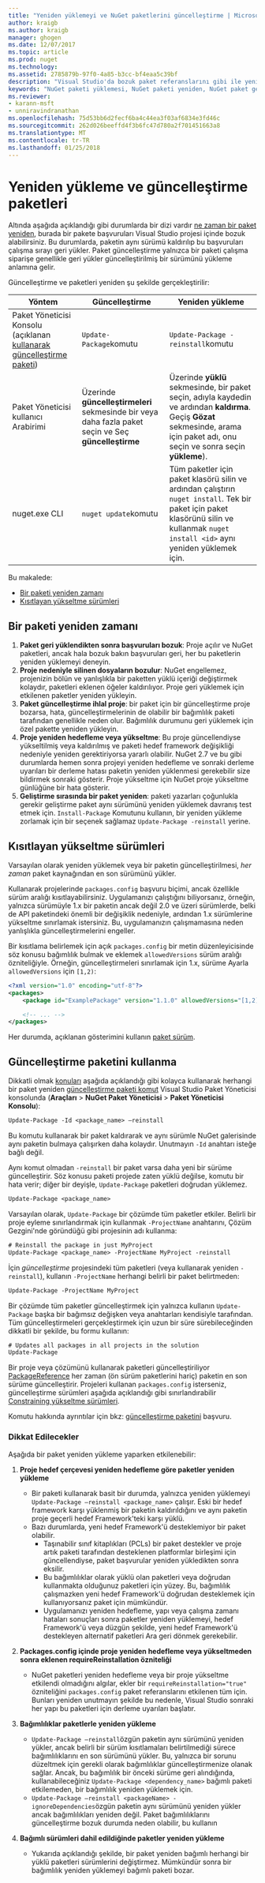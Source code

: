 ```yaml
---
title: "Yeniden yüklemeyi ve NuGet paketlerini güncelleştirme | Microsoft Docs"
author: kraigb
ms.author: kraigb
manager: ghogen
ms.date: 12/07/2017
ms.topic: article
ms.prod: nuget
ms.technology: 
ms.assetid: 2785879b-97f0-4a85-b3cc-bf4eaa5c39bf
description: "Visual Studio'da bozuk paket referanslarını gibi ile yeniden yükleyin ve paketleri, güncelleştirmek için gerekli olduğu zaman ayrıntılar."
keywords: "NuGet paketi yüklemesi, NuGet paketi yeniden, NuGet paket geri yüklemesi, bozuk başvurularda düzelttikten paketleri, geri yükleme paketi, güncelleştirme"
ms.reviewer:
- karann-msft
- unniravindranathan
ms.openlocfilehash: 75d53bb6d2fecf6ba4c44ea3f03af6834e3fd46c
ms.sourcegitcommit: 262d026beeffd4f3b6fc47d780a2f701451663a8
ms.translationtype: MT
ms.contentlocale: tr-TR
ms.lasthandoff: 01/25/2018
---
```

# <a name="how-to-reinstall-and-update-packages"></a>Yeniden yükleme ve güncelleştirme paketleri

Altında aşağıda açıklandığı gibi durumlarda bir dizi vardır [ne zaman bir paket yeniden](#when-to-reinstall-a-package), burada bir pakete başvuruları Visual Studio projesi içinde bozuk alabilirsiniz. Bu durumlarda, paketin aynı sürümü kaldırılıp bu başvuruları çalışma sırayı geri yükler. Paket güncelleştirme yalnızca bir paketi çalışma siparişe genellikle geri yükler güncelleştirilmiş bir sürümünü yükleme anlamına gelir.

Güncelleştirme ve paketleri yeniden şu şekilde gerçekleştirilir:

| Yöntem | Güncelleştirme | Yeniden yükleme |
| --- | --- | --- |
| Paket Yöneticisi Konsolu (açıklanan [kullanarak güncelleştirme paketi](#using-update-package)) | `Update-Package`komutu | `Update-Package -reinstall`komutu |
| Paket Yöneticisi kullanıcı Arabirimi | Üzerinde **güncelleştirmeleri** sekmesinde bir veya daha fazla paket seçin ve Seç **güncelleştirme** | Üzerinde **yüklü** sekmesinde, bir paket seçin, adıyla kaydedin ve ardından **kaldırma**. Geçiş **Gözat** sekmesinde, arama için paket adı, onu seçin ve sonra seçin **yükleme**). |
| nuget.exe CLI | `nuget update`komutu | Tüm paketler için paket klasörü silin ve ardından çalıştırın `nuget install`. Tek bir paket için paket klasörünü silin ve kullanmak `nuget install <id>` aynı yeniden yüklemek için. |

Bu makalede:

- [Bir paketi yeniden zamanı](#when-to-reinstall-a-package)
- [Kısıtlayan yükseltme sürümleri](#constraining-upgrade-versions)

## <a name="when-to-reinstall-a-package"></a>Bir paketi yeniden zamanı

1. **Paket geri yüklendikten sonra başvuruları bozuk**: Proje açılır ve NuGet paketleri, ancak hala bozuk bakın başvuruları geri, her bu paketlerin yeniden yüklemeyi deneyin.
1. **Proje nedeniyle silinen dosyaların bozulur**: NuGet engellemez, projenizin bölün ve yanlışlıkla bir paketten yüklü içeriği değiştirmek kolaydır, paketleri eklenen öğeler kaldırılıyor. Proje geri yüklemek için etkilenen paketler yeniden yükleyin.
1. **Paket güncelleştirme ihlal proje**: bir paket için bir güncelleştirme proje bozarsa, hata, güncelleştirmelerinin de olabilir bir bağımlılık paketi tarafından genellikle neden olur. Bağımlılık durumunu geri yüklemek için özel pakette yeniden yükleyin.
1. **Proje yeniden hedefleme veya yükseltme**: Bu proje güncellendiyse yükseltilmiş veya kaldırılmış ve paketi hedef framework değişikliği nedeniyle yeniden gerektiriyorsa yararlı olabilir. NuGet 2.7 ve bu gibi durumlarda hemen sonra projeyi yeniden hedefleme ve sonraki derleme uyarıları bir derleme hatası paketin yeniden yüklenmesi gerekebilir size bildirmek sonraki gösterir. Proje yükseltme için NuGet proje yükseltme günlüğüne bir hata gösterir.
1. **Geliştirme sırasında bir paket yeniden**: paketi yazarları çoğunlukla gerekir geliştirme paket aynı sürümünü yeniden yüklemek davranış test etmek için. `Install-Package` Komutunu kullanın, bir yeniden yükleme zorlamak için bir seçenek sağlamaz `Update-Package -reinstall` yerine.

## <a name="constraining-upgrade-versions"></a>Kısıtlayan yükseltme sürümleri

Varsayılan olarak yeniden yüklemek veya bir paketin güncelleştirilmesi, *her zaman* paket kaynağından en son sürümünü yükler.

Kullanarak projelerinde `packages.config` başvuru biçimi, ancak özellikle sürüm aralığı kısıtlayabilirsiniz. Uygulamanızı çalıştığını biliyorsanız, örneğin, yalnızca sürümüyle 1.x bir paketin ancak değil 2.0 ve üzeri sürümlerde, belki de API paketindeki önemli bir değişiklik nedeniyle, ardından 1.x sürümlerine yükseltme sınırlamak istersiniz. Bu, uygulamanızın çalışmamasına neden yanlışlıkla güncelleştirmelerini engeller.

Bir kısıtlama belirlemek için açık `packages.config` bir metin düzenleyicisinde söz konusu bağımlılık bulmak ve eklemek `allowedVersions` sürüm aralığı özniteliğiyle. Örneğin, güncelleştirmeleri sınırlamak için 1.x, sürüme Ayarla `allowedVersions` için `[1,2)`:

```xml
<?xml version="1.0" encoding="utf-8"?>
<packages>
    <package id="ExamplePackage" version="1.1.0" allowedVersions="[1,2)" />

    <!-- ... -->
</packages>
```

Her durumda, açıklanan gösterimini kullanın [paket sürüm](../reference/package-versioning.md#version-ranges-and-wildcards).

## <a name="using-update-package"></a>Güncelleştirme paketini kullanma

Dikkatli olmak [konuları](#considerations) aşağıda açıklandığı gibi kolayca kullanarak herhangi bir paket yeniden [güncelleştirme paketi komut](../Tools/ps-ref-update-package.md) Visual Studio Paket Yöneticisi konsolunda (**Araçları**  >  **NuGet Paket Yöneticisi** > **Paket Yöneticisi Konsolu**):

```ps
Update-Package -Id <package_name> –reinstall
```

Bu komutu kullanarak bir paket kaldırarak ve aynı sürümle NuGet galerisinde aynı paketin bulmaya çalışırken daha kolaydır. Unutmayın `-Id` anahtarı isteğe bağlı değil.

Aynı komut olmadan `-reinstall` bir paket varsa daha yeni bir sürüme güncelleştirir. Söz konusu paketi projede zaten yüklü değilse, komutu bir hata verir; diğer bir deyişle, `Update-Package` paketleri doğrudan yüklemez.

```ps
Update-Package <package_name>
```

Varsayılan olarak, `Update-Package` bir çözümde tüm paketler etkiler. Belirli bir proje eyleme sınırlandırmak için kullanmak `-ProjectName` anahtarını, Çözüm Gezgini'nde göründüğü gibi projesinin adı kullanma:

```ps
# Reinstall the package in just MyProject
Update-Package <package_name> -ProjectName MyProject -reinstall
```

İçin *güncelleştirme* projesindeki tüm paketleri (veya kullanarak yeniden `-reinstall`), kullanın `-ProjectName` herhangi belirli bir paket belirtmeden:

```ps
Update-Package -ProjectName MyProject
```

Bir çözümde tüm paketler güncelleştirmek için yalnızca kullanın `Update-Package` başka bir bağımsız değişken veya anahtarları kendisiyle tarafından. Tüm güncelleştirmeleri gerçekleştirmek için uzun bir süre sürebileceğinden dikkatli bir şekilde, bu formu kullanın:

```ps
# Updates all packages in all projects in the solution
Update-Package 
```

Bir proje veya çözümünü kullanarak paketleri güncelleştiriliyor [PackageReference](../Consume-Packages/Package-References-in-Project-Files.md) her zaman (ön sürüm paketlerini hariç) paketin en son sürüme güncelleştirir. Projeleri kullanan `packages.config` isterseniz, güncelleştirme sürümleri aşağıda açıklandığı gibi sınırlandırabilir [Constraining yükseltme sürümleri](#constraining-upgrade-versions).

Komutu hakkında ayrıntılar için bkz: [güncelleştirme paketini](../Tools/ps-ref-update-package.md) başvuru.

### <a name="considerations"></a>Dikkat Edilecekler

Aşağıda bir paket yeniden yükleme yaparken etkilenebilir:

1. **Proje hedef çerçevesi yeniden hedefleme göre paketler yeniden yükleme**
    - Bir paketi kullanarak basit bir durumda, yalnızca yeniden yüklemeyi `Update-Package –reinstall <package_name>` çalışır. Eski bir hedef framework karşı yüklenmiş bir paketin kaldırıldığını ve aynı paketin proje geçerli hedef Framework'teki karşı yüklü.
    - Bazı durumlarda, yeni hedef Framework'ü desteklemiyor bir paket olabilir.
        - Taşınabilir sınıf kitaplıkları (PCLs) bir paket destekler ve proje artık paketi tarafından desteklenen platformlar birleşimi için güncellendiyse, paket başvurular yeniden yükledikten sonra eksilir.
        - Bu bağımlılıklar olarak yüklü olan paketleri veya doğrudan kullanmakta olduğunuz paketleri için yüzey. Bu, bağımlılık çalışmazken yeni hedef Framework'ü doğrudan desteklemek için kullanıyorsanız paket için mümkündür.
        - Uygulamanızı yeniden hedefleme, yapı veya çalışma zamanı hataları sonuçları sonra paketler yeniden yüklemeyi, hedef Framework'ü veya düzgün şekilde, yeni hedef Framework'ü destekleyen alternatif paketleri Ara geri dönmek gerekebilir.

1. **Packages.config içinde proje yeniden hedefleme veya yükseltmeden sonra eklenen requireReinstallation özniteliği**
    - NuGet paketleri yeniden hedefleme veya bir proje yükseltme etkilendi olmadığını algılar, ekler bir `requireReinstallation="true"` özniteliğini `packages.config` paket referanslarını etkilenen tüm için. Bunları yeniden unutmayın şekilde bu nedenle, Visual Studio sonraki her yapı bu paketleri için derleme uyarıları başlatır.

1. **Bağımlılıklar paketlerle yeniden yükleme**
    - `Update-Package –reinstall`özgün paketin aynı sürümünü yeniden yükler, ancak belirli bir sürüm kısıtlamaları belirtilmediği sürece bağımlılıklarını en son sürümünü yükler. Bu, yalnızca bir sorunu düzeltmek için gerekli olarak bağımlılıklar güncelleştirmenize olanak sağlar. Ancak, bu bağımlılık bir önceki sürüme geri alındığında, kullanabileceğiniz `Update-Package <dependency_name>` bağımlı paketi etkilemeden, bir bağımlılık yeniden yüklemek için.
    - `Update-Package –reinstall <packageName> -ignoreDependencies`özgün paketin aynı sürümünü yeniden yükler ancak bağımlılıkları yeniden değil. Paket bağımlılıklarını güncelleştirme bozuk durumda neden olabilir, bu kullanın

1. **Bağımlı sürümleri dahil edildiğinde paketler yeniden yükleme**
    - Yukarıda açıklandığı şekilde, bir paket yeniden bağımlı herhangi bir yüklü paketleri sürümlerini değiştirmez. Mümkündür sonra bir bağımlılık yeniden yüklemeyi bağımlı paketi bozar.
